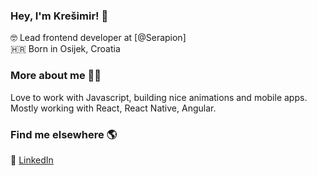 ### Hey, I'm Krešimir! 👋

🤓 Lead frontend developer at [@Serapion] <br>
🇭🇷 Born in Osijek, Croatia

### More about me 👨‍💻

Love to work with Javascript, building nice animations and mobile apps. Mostly working with React, React Native, Angular. 

### Find me elsewhere 🌎

💼 [LinkedIn](https://www.linkedin.com/in/krešimir-galić)
